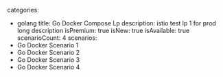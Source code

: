 categories:
  - golang
title: Go Docker Compose Lp
description: istio test lp 1 for prod long description
isPremium: true
isNew: true
isAvailable: true
scenarioCount: 4
scenarios:
  - Go Docker Scenario 1
  - Go Docker Scenario 2
  - Go Docker Scenario 3
  - Go Docker Scenario 4
